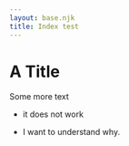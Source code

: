 ```yaml
--- 
layout: base.njk
title: Index test
---
```


# A Title

Some more text

* it does not work

* I want to understand why. 

